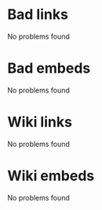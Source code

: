 # Bad links
No problems found

# Bad embeds
No problems found

# Wiki links
No problems found

# Wiki embeds
No problems found

